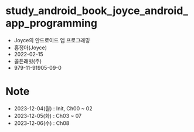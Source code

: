 # study_android_book_joyce_android_app_programming

- Joyce의 안드로이드 앱 프로그래밍
- 홍정아(Joyce)
- 2022-02-15
- 골든래빗(주)
- 979-11-91905-09-0

# Note

- 2023-12-04(월) : Init, Ch00 ~ 02
- 2023-12-05(화) : Ch03 ~ 07
- 2023-12-06(수) : Ch08
